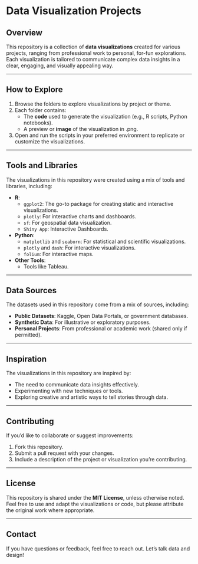 # Data Visualization Projects

## Overview
This repository is a collection of **data visualizations** created for various projects, ranging from professional work to personal, for-fun explorations. Each visualization is tailored to communicate complex data insights in a clear, engaging, and visually appealing way.

---

## How to Explore
1. Browse the folders to explore visualizations by project or theme.
2. Each folder contains:
   - The **code** used to generate the visualization (e.g., R scripts, Python notebooks).
   - A preview or **image** of the visualization in .png.
3. Open and run the scripts in your preferred environment to replicate or customize the visualizations.

---

## Tools and Libraries
The visualizations in this repository were created using a mix of tools and libraries, including:
- **R**:
  - `ggplot2`: The go-to package for creating static and interactive visualizations.
  - `plotly`: For interactive charts and dashboards.
  - `sf`: For geospatial data visualization.
  - `Shiny App`: Interactive Dashboards.
- **Python**:
  - `matplotlib` and `seaborn`: For statistical and scientific visualizations.
  - `plotly` and `dash`: For interactive visualizations.
  - `folium`: For interactive maps.
- **Other Tools**:
  - Tools like Tableau.

---

## Data Sources
The datasets used in this repository come from a mix of sources, including:
- **Public Datasets**: Kaggle, Open Data Portals, or government databases.
- **Synthetic Data**: For illustrative or exploratory purposes.
- **Personal Projects**: From professional or academic work (shared only if permitted).

---

## Inspiration
The visualizations in this repository are inspired by:
- The need to communicate data insights effectively.
- Experimenting with new techniques or tools.
- Exploring creative and artistic ways to tell stories through data.

---

## Contributing
If you’d like to collaborate or suggest improvements:
1. Fork this repository.
2. Submit a pull request with your changes.
3. Include a description of the project or visualization you’re contributing.

---

## License
This repository is shared under the **MIT License**, unless otherwise noted. Feel free to use and adapt the visualizations or code, but please attribute the original work where appropriate.

---

## Contact
If you have questions or feedback, feel free to reach out. Let’s talk data and design!
